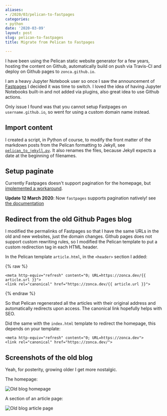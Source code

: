 ```yaml
---
aliases:
- /2020/03/pelican-to-fastpages
categories:
- python
date: '2020-03-09'
layout: post
slug: pelican-to-fastpages
title: Migrate from Pelican to Fastpages

---
```


I have been using the Pelican static website generator for a few years,
hosting the content on Github, automatically build on push via Travis-CI
and deploy on Github pages to `zonca.github.io`.

I am a heavy Jupyter Notebook user so once I saw the announcement of [Fastpages](https://fastpages.fast.ai/)
I decided it was time to switch.
I loved the idea of having Jupyter Notebooks built-in and not added via plugins,
also great idea to use Github actions.

Only issue I found was that you cannot setup Fastpages on `username.github.io`,
so went for using a custom domain name instead.

## Import content

I created a script, in Python of course, to modify the front matter of the markdown
posts from the Pelican formatting to Jekyll, see [`pelican_to_jekyll.py`](https://gist.github.com/zonca/b4a5a44513854e1c8918743d219f5f34).
It also renames the files, because Jekyll expects a date at the beginning of filenames.

## Setup paginate

Currently Fastpages doesn't support pagination for the homepage,
but [implemented a workaround](https://github.com/fastai/fastpages/issues/48#issuecomment-596608688).

**Update 12 March 2020**: Now `fastpages` supports pagination natively! see [the documentation](https://github.com/fastai/fastpages)


## Redirect from the old Github Pages blog

I modified the permalinks of Fastpages so that I have the same URLs in the old and new websites,
just the domain changes.
Github pages does not support custom rewriting rules, so I modified the Pelican template
to put a custom redirection tag in each HTML header.

In the Pelican template `article.html`, in the `<header>` section I added:

{% raw  %}

```
<meta http-equiv="refresh" content="0; URL=https://zonca.dev/{{ article.url }}">
<link rel="canonical" href="https://zonca.dev/{{ article.url }}">
```

{% endraw %}

So that Pelican regenerated all the articles with their original address
and automatically redirects upon access.
The canonical link hopefully helps with SEO.

Did the same with the `index.html` template to redirect the homepage,
this depends on your template:

```
<meta http-equiv="refresh" content="0; URL=https://zonca.dev">
<link rel="canonical" href="https://zonca.dev/">
```

## Screenshots of the old blog

Yeah, for posterity, growing older I get more nostalgic.

The homepage:

![Old blog homepage](/images/old_blog_homepage.png)

A section of an article page:

![Old blog article page](/images/old_blog_article_page.png)
